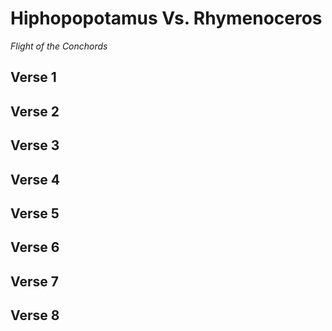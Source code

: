 # Hiphopopotamus Vs. Rhymenoceros

_Flight of the Conchords_


## Verse 1
<!-- I'm the mother flippin' Rhymenocerous -->
<!-- My beats are fat and the birds are on my back -->
<!-- And I'm horny (I'm horny) -->
<!-- If you choose to proceed you will indeed concede -->
<!-- 'Cause I hit you with my flow -->
<!-- The Wild Rhino Stampede -->
<!-- I'm not just wild, I'm trained, domesticated -->
<!-- I was raised by a rapper and rhino that dated -->
<!-- And subsequently procreated -->
<!-- That's how it goes -->
<!-- Here's the Hip-Hopapotamus -->
<!-- The hip hop hippo -->

## Verse 2
<!-- They call me the Hip-Hopapotamus -->
<!-- My lyrics are bottomless -->

## Verse 3
<!-- Sometimes my rhymes are polite -->
<!-- Like "Thank you for dinner, Ms. Wright -->
<!-- That was very delicious, good night" -->
<!-- Sometimes they're obscene -->
<!-- Like a pornographic dream -->
<!-- NC-17 with ladies in a  -->
<!-- Stream of margarine -->
<!-- Ha ha ha ha ha ha, yeah -->
<!-- Some margarine -->

## Verse 4
<!-- They call me the Hip-Hopapotamus -->
<!-- Flows that glow like phosphorous -->
<!-- Poppin' off the top of this esophagus -->
<!-- Rockin' this metropolis -->
<!-- I'm not a large water-dwelling mammal -->
<!-- Where did you get that preposterous hypothesis? -->
<!-- Did Steve tell you that, perchance? -->
<!-- Mmmph, Steve -->


## Verse 5
<!-- My rhymes and records they don't get played -->
<!-- Because my records and rhymes they don't get made -->
<!-- And if you rap like me you don't get paid -->
<!-- And if you roll like me you don't get laid -->

## Verse 6
<!-- My rhymes are so potent that in this small segment -->
<!-- I made all of the ladies in the area pregnant -->
<!-- Yes, sometimes my lyrics are sexist -->
<!-- But you lovely bitches and hoes should know I'm trying to correct this -->


## Verse 7
<!-- Other rappers dis me -->
<!-- Say my rhymes are sissy -->
<!-- Why? Why? Why? -->
<!-- What? -->
<!-- Why exactly? -->
<!-- What? Why? -->
<!-- Be more constructive with your feedback, please, why? -->
<!-- Why? -->

## Verse 8
<!-- Why, because I rap about reality? -->
<!-- Like me and my grandma drinking a cup of tea? -->
<!-- There ain't no party like my nana's tea party -->
<!-- Hey! Ho! -->
<!--  -->
<!-- I'm the motherflippin' -->
<!-- I'm the motherflippin' -->
<!-- I'm the motherflippin' -->
<!-- Who's the motherflippin'? -->
<!--  -->
<!-- I'm the motherflippin' -->
<!-- I'm the motherflippin' -->
<!-- I'm the motherflippin' -->
<!-- Motherflippin -->